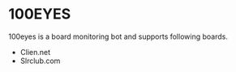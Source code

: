 100EYES
=======

100eyes is a board monitoring bot and supports following boards.

* Clien.net
* Slrclub.com

